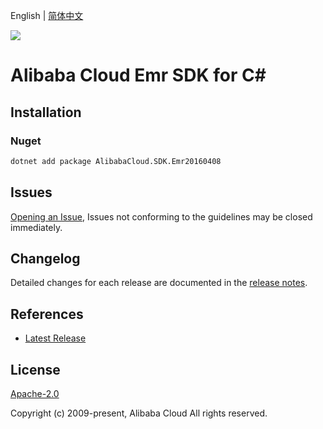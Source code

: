 English | [简体中文](README-CN.md)

![](https://aliyunsdk-pages.alicdn.com/icons/AlibabaCloud.svg)

# Alibaba Cloud Emr SDK for C#

## Installation

### Nuget

```bash
dotnet add package AlibabaCloud.SDK.Emr20160408
```

## Issues

[Opening an Issue](https://github.com/aliyun/alibabacloud-csharp-sdk/issues/new), Issues not conforming to the guidelines may be closed immediately.

## Changelog

Detailed changes for each release are documented in the [release notes](./ChangeLog.md).

## References

* [Latest Release](https://github.com/aliyun/alibabacloud-csharp-sdk/)

## License

[Apache-2.0](http://www.apache.org/licenses/LICENSE-2.0)

Copyright (c) 2009-present, Alibaba Cloud All rights reserved.
